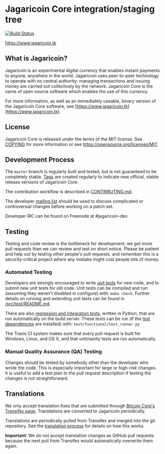 Jagaricoin Core integration/staging tree
=====================================

[![Build Status](https://travis-ci.org/jagaricoin-project/jagaricoin.svg?branch=master)](https://travis-ci.org/jagaricoin-project/jagaricoin)

https://www.jagaricoin.tk

What is Jagaricoin?
----------------

Jagaricoin is an experimental digital currency that enables instant payments to
anyone, anywhere in the world. Jagaricoin uses peer-to-peer technology to operate
with no central authority: managing transactions and issuing money are carried
out collectively by the network. Jagaricoin Core is the name of open source
software which enables the use of this currency.

For more information, as well as an immediately useable, binary version of
the Jagaricoin Core software, see [https://www.jagaricoin.tk](https://www.jagaricoin.tk).

License
-------

Jagaricoin Core is released under the terms of the MIT license. See [COPYING](COPYING) for more
information or see https://opensource.org/licenses/MIT.

Development Process
-------------------

The `master` branch is regularly built and tested, but is not guaranteed to be
completely stable. [Tags](https://github.com/jagaricoin-project/jagaricoin/tags) are created
regularly to indicate new official, stable release versions of Jagaricoin Core.

The contribution workflow is described in [CONTRIBUTING.md](CONTRIBUTING.md).

The developer [mailing list](https://groups.google.com/forum/#!forum/jagaricoin-dev)
should be used to discuss complicated or controversial changes before working
on a patch set.

Developer IRC can be found on Freenode at #jagaricoin-dev.

Testing
-------

Testing and code review is the bottleneck for development; we get more pull
requests than we can review and test on short notice. Please be patient and help out by testing
other people's pull requests, and remember this is a security-critical project where any mistake might cost people
lots of money.

### Automated Testing

Developers are strongly encouraged to write [unit tests](src/test/README.md) for new code, and to
submit new unit tests for old code. Unit tests can be compiled and run
(assuming they weren't disabled in configure) with: `make check`. Further details on running
and extending unit tests can be found in [/src/test/README.md](/src/test/README.md).

There are also [regression and integration tests](/test), written
in Python, that are run automatically on the build server.
These tests can be run (if the [test dependencies](/test) are installed) with: `test/functional/test_runner.py`

The Travis CI system makes sure that every pull request is built for Windows, Linux, and OS X, and that unit/sanity tests are run automatically.

### Manual Quality Assurance (QA) Testing

Changes should be tested by somebody other than the developer who wrote the
code. This is especially important for large or high-risk changes. It is useful
to add a test plan to the pull request description if testing the changes is
not straightforward.

Translations
------------

We only accept translation fixes that are submitted through [Bitcoin Core's Transifex page](https://www.transifex.com/projects/p/bitcoin/).
Translations are converted to Jagaricoin periodically.

Translations are periodically pulled from Transifex and merged into the git repository. See the
[translation process](doc/translation_process.md) for details on how this works.

**Important**: We do not accept translation changes as GitHub pull requests because the next
pull from Transifex would automatically overwrite them again.
